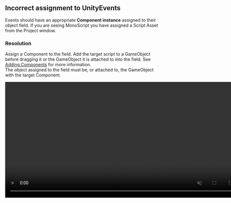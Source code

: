 ## Incorrect assignment to UnityEvents

Events should have an appropriate **Component instance** assigned to their object field. If you are seeing MonoScript you have assigned a Script Asset from the Project window.

### Resolution
Assign a Component to the field. Add the target script to a GameObject before dragging it or the GameObject it is attached to into the field. See [Adding Components](https://docs.unity3d.com/Manual/UsingComponents.html) for more information.  
The object assigned to the field must be, or attached to, the GameObject with the target Component.  

<video width="750" autoplay loop muted><source type="video/webm" src="https://unity.huh.how/Video/unity-event-references.webm"></video>